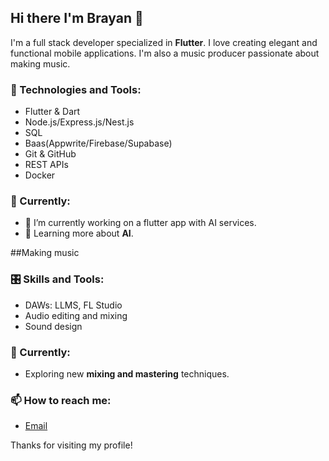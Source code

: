 ## Hi there I'm Brayan 👋

I'm a full stack developer specialized in **Flutter**. I love creating elegant and functional mobile applications.
I'm also a music producer passionate about making music.

### 🔧 Technologies and Tools:
- Flutter & Dart
- Node.js/Express.js/Nest.js
- SQL
- Baas(Appwrite/Firebase/Supabase)
- Git & GitHub
- REST APIs
- Docker

### 🌱 Currently:
- 🔭 I’m currently working on a flutter app with AI services.
- 🌱 Learning more about **AI**.

##Making music

### 🎛️ Skills and Tools:
- DAWs: LLMS, FL Studio
- Audio editing and mixing
- Sound design

### 🌱 Currently:
- Exploring new **mixing and mastering** techniques.

### 📫 How to reach me:
- [Email](mailto:pablopalmapmx@gmail.com)

Thanks for visiting my profile!

<!--
**Brayan721GTX/Brayan721GTX** is a ✨ _special_ ✨ repository because its `README.md` (this file) appears on your GitHub profile.

Here are some ideas to get you started:

- 🔭 I’m currently working on ...
- 🌱 I’m currently learning ...
- 👯 I’m looking to collaborate on ...
- 🤔 I’m looking for help with ...
- 💬 Ask me about ...
- 📫 How to reach me: ...
- 😄 Pronouns: ...
- ⚡ Fun fact: ...
-->

